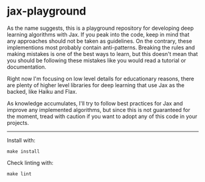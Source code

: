 # jax-playground

As the name suggests, this is a playground repository for developing deep learning algorithms with Jax. If you peak into the code, keep in mind that any approaches should not be taken as guidelines. On the contrary, these implementions most probably contain anti-patterns. Breaking the rules and making mistakes is one of the best ways to learn, but this doesn't mean that you should be following these mistakes like you would read a tutorial or documentation.

Right now I'm focusing on low level details for educationary reasons, there are plenty of higher level libraries for deep learning that use Jax as the backed, like Haiku and Flax.

As knowledge accumulates, I'll try to follow best practices for Jax and improve any implemented algorithms, but since this is not guaranteed for the moment, tread with caution if you want to adopt any of this code in your projects.

---

Install with:
```
make install
```

Check linting with:
```
make lint
```
